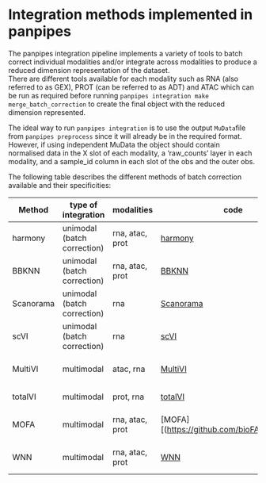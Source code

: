 <style>
  .parameter {
    border-top: 4px solid lightblue;
    background-color: rgba(173, 216, 230, 0.2);
    padding: 4px;
    display: inline-block;
    font-weight: bold;
  }
</style>
# Integration methods implemented in panpipes

The panpipes integration pipeline implements a variety of tools to batch correct individual modalities and/or integrate across modalities to produce a reduced dimension representation of the dataset.<br>
There are different tools available for each modality such as RNA (also referred to as GEX), PROT (can be referred to as ADT) and ATAC which can be run as required before running `panpipes integration make merge_batch_correction`
to create the final object with the reduced dimension represented.<br> 

The ideal way to run `panpipes integration` is to use the output `MuData`file from `panpipes preprocess` since it will already be in the required format. 
However, if using independent MuData the object should contain normalised data in the X slot of each modality, a ‘raw_counts’ layer in each modality, and a sample_id column in each slot of the obs and the outer obs. 

The following table describes the different methods of batch correction available and their specificities: 

| Method    | type of integration         | modalities      | code                                                                              | references                                                                                           | benchmarks paper                                                                                           |
|-----------|-----------------------------|-----------------|-----------------------------------------------------------------------------------|------------------------------------------------------------------------------------------------------|------------------------------------------------------------------------------------------------------------|
| harmony   | unimodal (batch correction) | rna, atac, prot | [harmony](https://github.com/immunogenomics/harmony)                              | [Korsunsky  et al 2019](https://www.nature.com/articles/s41592-019-0619-0)                           | [Luecken et al 2022](https://www.nature.com/articles/s41592-021-01336-8)                                   |
| BBKNN     | unimodal (batch correction) | rna, atac, prot | [BBKNN](https://github.com/Teichlab/bbknn)                                        | [Polański et al 2020](https://www.ncbi.nlm.nih.gov/pmc/articles/PMC9883685/)                         | [Luecken et al 2022](https://www.nature.com/articles/s41592-021-01336-8)                                   |
| Scanorama | unimodal (batch correction) | rna             | [Scanorama](https://github.com/brianhie/scanorama)                                | [Hie, Bryson, and  Berger 2019](https://pubmed.ncbi.nlm.nih.gov/31061482/)                           | [Luecken et al 2022](https://www.nature.com/articles/s41592-021-01336-8)                                   |
| scVI      | unimodal (batch correction) | rna             | [scVI](https://github.com/scverse/scvi-tools)                                     | [Gayoso et al 2022](https://www.nature.com/articles/s41587-021-01206-w)                              | [Luecken et al 2022](https://www.nature.com/articles/s41592-021-01336-8)                                   |
| MultiVI   | multimodal                  | atac, rna       | [MultiVI](https://github.com/scverse/scvi-tools)                                  | [Ashuach et al 2023](https://www.ncbi.nlm.nih.gov/pmc/articles/PMC10406609/)                         | [Lee, Kaestner,  and Li 2023](https://genomebiology.biomedcentral.com/articles/10.1186/s13059-023-03073-x) |
| totalVI   | multimodal                  | prot, rna       | [totalVI](https://github.com/scverse/scvi-tools)                                  | [Gayoso  et al. 2021](https://pubmed.ncbi.nlm.nih.gov/33589839/)                                     | [Makrodimitris et al 2024](https://academic.oup.com/bib/article/25/1/bbad416/7450271)                      |
| MOFA      | multimodal                  | rna, atac, prot | [MOFA][(https://github.com/bioFAM/mofapy2)                                        | [Argelaguet et al 2020](https://genomebiology.biomedcentral.com/articles/10.1186/s13059-020-02015-1) | [Lee, Kaestner,  and Li 2023](https://genomebiology.biomedcentral.com/articles/10.1186/s13059-023-03073-x) |
| WNN       | multimodal                  | rna, atac, prot | [WNN](https://muon.readthedocs.io/en/latest/api/generated/muon.pp.neighbors.html) | [Hao et al 2021](https://pubmed.ncbi.nlm.nih.gov/34062119/)                                          | [Lee, Kaestner,  and Li 2023](https://genomebiology.biomedcentral.com/articles/10.1186/s13059-023-03073-x) |
